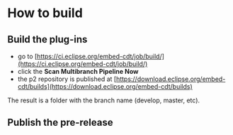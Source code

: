 # How to build

## Build the plug-ins

- go to [https://ci.eclipse.org/embed-cdt/job/build/](https://ci.eclipse.org/embed-cdt/job/build/)
- click the **Scan Multibranch Pipeline Now**
- the p2 repository is published at
[https://download.eclipse.org/embed-cdt/builds](https://download.eclipse.org/embed-cdt/builds)

The result is a folder with the branch name (develop, master, etc).

## Publish the pre-release

